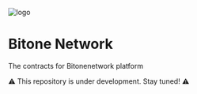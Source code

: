 ![logo](https://user-images.githubusercontent.com/36157233/40888188-36aafdcc-6771-11e8-8359-ed75e0640afa.jpg)

# Bitone Network

The contracts for Bitonenetwork platform
  
:warning: This repository is under development. Stay tuned! :warning:
